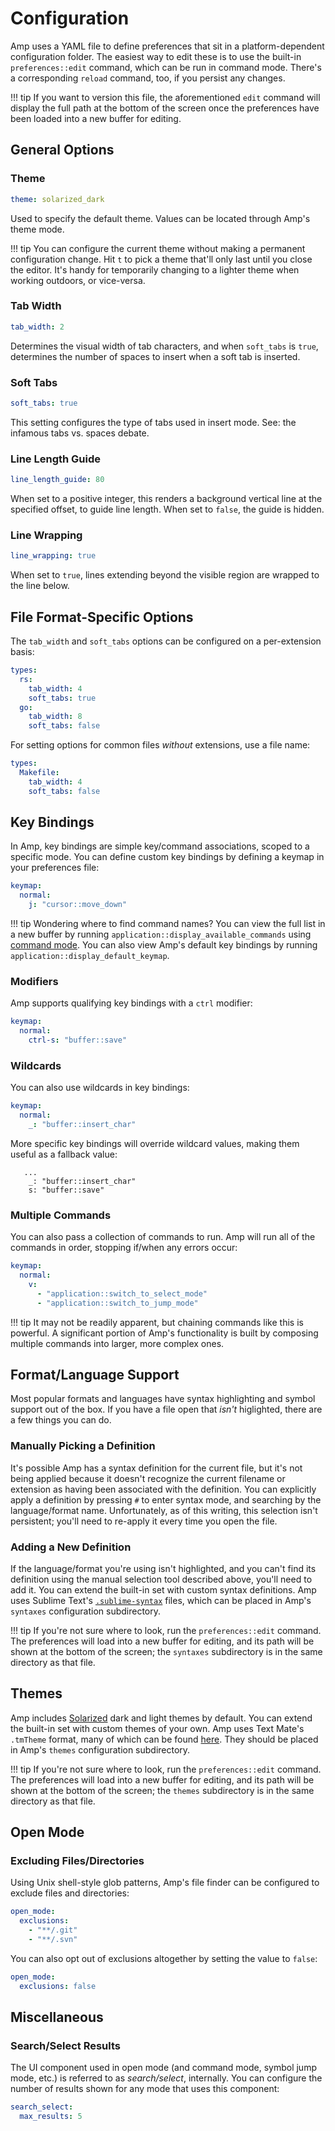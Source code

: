 # Configuration

Amp uses a YAML file to define preferences that sit in a platform-dependent configuration folder. The easiest way to edit these is to use the built-in `preferences::edit` command, which can be run in command mode. There's a corresponding `reload` command, too, if you persist any changes.

!!! tip
    If you want to version this file, the aforementioned `edit` command will
    display the full path at the bottom of the screen once the preferences have
    been loaded into a new buffer for editing.

## General Options

### Theme

```yaml
theme: solarized_dark
```

Used to specify the default theme. Values can be located through Amp's theme mode.

!!! tip
    You can configure the current theme without making a permanent configuration
    change. Hit `t` to pick a theme that'll only last until you close the editor.
    It's handy for temporarily changing to a lighter theme when working outdoors,
    or vice-versa.

### Tab Width

```yaml
tab_width: 2
```

Determines the visual width of tab characters, and when `soft_tabs` is `true`, determines the number of spaces to insert when a soft tab is inserted.

### Soft Tabs

```yaml
soft_tabs: true
```

This setting configures the type of tabs used in insert mode.
See: the infamous tabs vs. spaces debate.

### Line Length Guide

```yaml
line_length_guide: 80
```

When set to a positive integer, this renders a background vertical line at the specified offset, to guide line length. When set to `false`, the guide is hidden.


### Line Wrapping

```yaml
line_wrapping: true
```

When set to `true`, lines extending beyond the visible region are wrapped to the line below.

## File Format-Specific Options

The `tab_width` and `soft_tabs` options can be configured on a per-extension basis:

```yaml
types:
  rs:
    tab_width: 4
    soft_tabs: true
  go:
    tab_width: 8
    soft_tabs: false
```

For setting options for common files _without_ extensions, use a file name:

```yaml
types:
  Makefile:
    tab_width: 4
    soft_tabs: false
```

## Key Bindings

In Amp, key bindings are simple key/command associations, scoped to a specific mode. You can define custom key bindings by defining a keymap in your preferences file:

```yaml
keymap:
  normal:
    j: "cursor::move_down"
```

!!! tip
    Wondering where to find command names? You can view the full list in a new buffer by running `application::display_available_commands` using [command mode](usage.md#running-commands). You can also view Amp's default key bindings by running `application::display_default_keymap`.

### Modifiers

Amp supports qualifying key bindings with a `ctrl` modifier:

```yaml
keymap:
  normal:
    ctrl-s: "buffer::save"
```

### Wildcards

You can also use wildcards in key bindings:

```yaml
keymap:
  normal:
    _: "buffer::insert_char"
```

More specific key bindings will override wildcard values, making them useful as a fallback value:

```
   ...
    _: "buffer::insert_char"
    s: "buffer::save"
```

### Multiple Commands

You can also pass a collection of commands to run. Amp will run all of the commands in order, stopping if/when any errors occur:

```yaml
keymap:
  normal:
    v:
      - "application::switch_to_select_mode"
      - "application::switch_to_jump_mode"
```

!!! tip
    It may not be readily apparent, but chaining commands like this is powerful. A significant portion of Amp's functionality is
    built by composing multiple commands into larger, more complex ones.

## Format/Language Support

Most popular formats and languages have syntax highlighting and symbol support out of the box. If you have a file open that _isn't_ higlighted, there are a few things you can do.

### Manually Picking a Definition

It's possible Amp has a syntax definition for the current file, but it's not being applied because it doesn't recognize the current filename or extension as having been associated with the definition. You can explicitly apply a definition by pressing `#` to enter syntax mode, and searching by the language/format name. Unfortunately, as of this writing, this selection isn't persistent; you'll need to re-apply it every time you open the file.

### Adding a New Definition

If the language/format you're using isn't highlighted, and you can't find its definition using the manual selection tool described above, you'll need to add it. You can extend the built-in set with custom syntax definitions. Amp uses Sublime Text's [`.sublime-syntax`](https://www.sublimetext.com/docs/3/syntax.html) files, which can be placed in Amp's `syntaxes` configuration subdirectory.

!!! tip
    If you're not sure where to look, run the `preferences::edit` command.
    The preferences will load into a new buffer for editing, and its path
    will be shown at the bottom of the screen; the `syntaxes` subdirectory is in
    the same directory as that file.

## Themes

Amp includes [Solarized](http://ethanschoonover.com/solarized) dark and light themes by default. You can extend the built-in set with custom themes of your own. Amp uses Text Mate's `.tmTheme` format, many of which can be found [here](http://wiki.macromates.com/Themes/UserSubmittedThemes). They should be placed in Amp's `themes` configuration subdirectory.

!!! tip
    If you're not sure where to look, run the `preferences::edit` command.
    The preferences will load into a new buffer for editing, and its path
    will be shown at the bottom of the screen; the `themes` subdirectory is in
    the same directory as that file.

## Open Mode

### Excluding Files/Directories

Using Unix shell-style glob patterns, Amp's file finder can be configured to exclude files and directories:

```yaml
open_mode:
  exclusions:
    - "**/.git"
    - "**/.svn"
```

You can also opt out of exclusions altogether by setting the value to `false`:

```yaml
open_mode:
  exclusions: false
```

## Miscellaneous

### Search/Select Results

The UI component used in open mode (and command mode, symbol jump mode, etc.)
is referred to as _search/select_, internally. You can configure the number of
results shown for any mode that uses this component:

```yaml
search_select:
  max_results: 5
```
